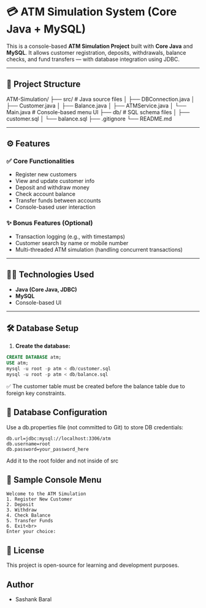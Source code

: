# 💳 ATM Simulation System (Core Java + MySQL)

This is a console-based **ATM Simulation Project** built with **Core Java** and **MySQL**. It allows customer registration, deposits, withdrawals, balance checks, and fund transfers — with database integration using JDBC.

---

## 📁 Project Structure

ATM-Simulation/
├── src/ # Java source files
│ ├── DBConnection.java
│ ├── Customer.java
│ ├── Balance.java
│ ├── ATMService.java
│ └── Main.java # Console-based menu UI
├── db/ # SQL schema files
│ ├── customer.sql
│ └── balance.sql
├── .gitignore
└── README.md


---

## ⚙️ Features

### ✅ Core Functionalities

- Register new customers
- View and update customer info
- Deposit and withdraw money
- Check account balance
- Transfer funds between accounts
- Console-based user interaction

### ✨ Bonus Features (Optional)

- Transaction logging (e.g., with timestamps)
- Customer search by name or mobile number
- Multi-threaded ATM simulation (handling concurrent transactions)

---

## 🧑‍💻 Technologies Used

- **Java (Core Java, JDBC)**
- **MySQL**
- Console-based UI

---

## 🛠️ Database Setup

1. **Create the database:**

```sql
CREATE DATABASE atm;
USE atm;
mysql -u root -p atm < db/customer.sql
mysql -u root -p atm < db/balance.sql
```

✅ The customer table must be created before the balance table due to foreign key constraints.

## 🔐 Database Configuration
Use a db.properties file (not committed to Git) to store DB credentials:
````
db.url=jdbc:mysql://localhost:3306/atm
db.username=root
db.password=your_password_here
````
Add it to the root folder and not inside of src


## 🧪 Sample Console Menu
````
Welcome to the ATM Simulation
1. Register New Customer
2. Deposit
3. Withdraw
4. Check Balance
5. Transfer Funds
6. Exit<br>
Enter your choice:
````

## 📄 License
This project is open-source for learning and development purposes.

## Author
- Sashank Baral



